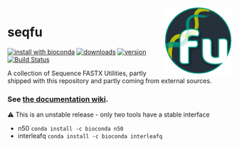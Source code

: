  
<img alt="seqfu logo" align="right" width="150" height="150" src="https://github.com/quadram-institute-bioscience/seqfu/raw/master/docs/seqfu-logo-small.png">

# seqfu

[![install with bioconda](https://img.shields.io/badge/install%20with-bioconda-brightgreen.svg?style=flat)](http://bioconda.github.io/recipes/seqfu/README.html)
[![downloads](https://img.shields.io/conda/dn/bioconda/seqfu)](https://anaconda.org/bioconda/seqfu)
[![version](https://img.shields.io/conda/vn/bioconda/seqfu?label=seqfu)](https://anaconda.org/bioconda/seqfu)
[![Build Status](https://travis-ci.org/quadram-institute-bioscience/seqfu.svg?branch=master)](https://travis-ci.org/quadram-institute-bioscience/seqfu)

A collection of Sequence FASTX Utilities, partly shipped with this repository and partly coming from external sources.

### See [the documentation wiki](https://github.com/quadram-institute-bioscience/seqfu/wiki).


:warning: This is an unstable release - only two tools have a stable interface
 * n50 `conda install -c bioconda n50`
 * interleafq `conda install -c bioconda interleafq`
